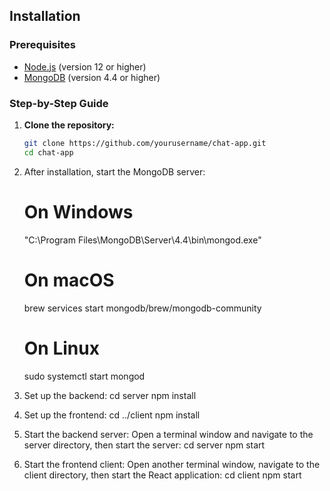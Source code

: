 ## Installation

### Prerequisites

- [Node.js](https://nodejs.org/en/download/) (version 12 or higher)
- [MongoDB](https://docs.mongodb.com/manual/installation/) (version 4.4 or higher)

### Step-by-Step Guide

1. **Clone the repository:**

   ```bash
   git clone https://github.com/yourusername/chat-app.git
   cd chat-app

2. After installation, start the MongoDB server:
    # On Windows
    "C:\Program Files\MongoDB\Server\4.4\bin\mongod.exe"
    
    # On macOS
    brew services start mongodb/brew/mongodb-community
    
    # On Linux
    sudo systemctl start mongod

3. Set up the backend:
    cd server
    npm install

4. Set up the frontend:
   cd ../client
   npm install

5. Start the backend server:
   Open a terminal window and navigate to the server directory, then start the server:
   cd server
   npm start

6. Start the frontend client:
   Open another terminal window, navigate to the client directory, then start the React application:
   cd client
   npm start



